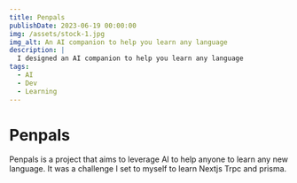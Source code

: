 ```yaml
---
title: Penpals
publishDate: 2023-06-19 00:00:00
img: /assets/stock-1.jpg
img_alt: An AI companion to help you learn any language
description: |
  I designed an AI companion to help you learn any language
tags:
  - AI
  - Dev
  - Learning
---
```


# Penpals

Penpals is a project that aims to leverage AI to help anyone to learn any new language.
It was a challenge I set to myself to learn Nextjs Trpc and prisma.
